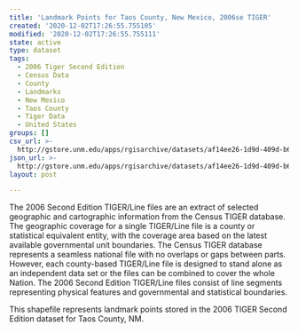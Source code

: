 ```yaml
---
title: 'Landmark Points for Taos County, New Mexico, 2006se TIGER'
created: '2020-12-02T17:26:55.755105'
modified: '2020-12-02T17:26:55.755111'
state: active
type: dataset
tags:
  - 2006 Tiger Second Edition
  - Census Data
  - County
  - Landmarks
  - New Mexico
  - Taos County
  - Tiger Data
  - United States
groups: []
csv_url: >-
  http://gstore.unm.edu/apps/rgisarchive/datasets/af14ee26-1d9d-409d-b6a1-9aa342f79abd/tgr2006se_taos_lpt.derived.csv
json_url: >-
  http://gstore.unm.edu/apps/rgisarchive/datasets/af14ee26-1d9d-409d-b6a1-9aa342f79abd/tgr2006se_taos_lpt.derived.json
layout: post

---
```

The 2006 Second Edition TIGER/Line files are an extract of selected geographic and cartographic information from the Census TIGER database.  The geographic coverage for a single TIGER/Line file is a county or statistical equivalent entity, with the coverage area based on the latest available governmental unit boundaries. The Census TIGER database represents a seamless national file with no overlaps or gaps between parts.  However, each county-based TIGER/Line file is designed to stand alone as an independent data set or the files can be combined to cover the whole Nation.  The 2006 Second Edition  TIGER/Line files consist of line segments representing physical features and governmental and statistical boundaries.  

This shapefile represents landmark points stored in the 2006 TIGER Second Edition dataset for Taos County, NM.
